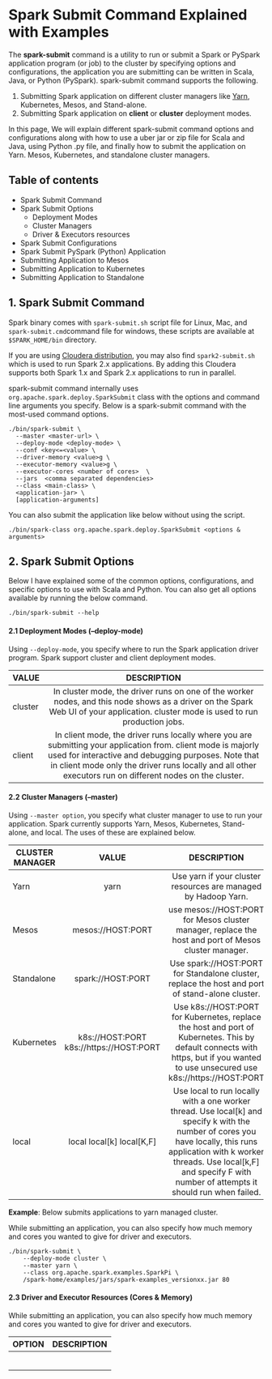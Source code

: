 # Spark Submit Command Explained with Examples

The **spark-submit** command is a utility to run or submit a Spark or PySpark application program (or job) to the cluster by specifying options and configurations, the application you are submitting can be written in Scala, Java, or Python (PySpark). spark-submit command supports the following.

1. Submitting Spark application on different cluster managers like [Yarn](https://sparkbyexamples.com/spark/spark-setup-on-hadoop-yarn/), Kubernetes, Mesos, and Stand-alone.
2. Submitting Spark application on **client** or **cluster** deployment modes.

In this page, We will explain different spark-submit command options and configurations along with how to use a uber jar or zip file for Scala and Java, using Python .py file, and finally how to submit the application on Yarn. Mesos, Kubernetes, and standalone cluster managers.

## Table of contents
- Spark Submit Command
- Spark Submit Options
  - Deployment Modes
  - Cluster Managers
  - Driver & Executors resources
- Spark Submit Configurations
- Spark Submit PySpark (Python) Application
- Submitting Application to Mesos
- Submitting Application to Kubernetes
- Submitting Application to Standalone

## 1. Spark Submit Command

Spark binary comes with ```spark-submit.sh``` script file for Linux, Mac, and ```spark-submit.cmd```command file for windows, these scripts are available at ```$SPARK_HOME/bin``` directory.

If you are using [Cloudera distribution](https://www.cloudera.com/downloads/cdh.html), you may also find ```spark2-submit.sh``` which is used to run Spark 2.x applications. By adding this Cloudera supports both Spark 1.x and Spark 2.x applications to run in parallel.

spark-submit command internally uses ```org.apache.spark.deploy.SparkSubmit``` class with the options and command line arguments you specify.
Below is a spark-submit command with the most-used command options.
```
./bin/spark-submit \
  --master <master-url> \
  --deploy-mode <deploy-mode> \
  --conf <key<=<value> \
  --driver-memory <value>g \
  --executor-memory <value>g \
  --executor-cores <number of cores>  \
  --jars  <comma separated dependencies>
  --class <main-class> \
  <application-jar> \
  [application-arguments]
 ```
 You can also submit the application like below without using the script.
 
 ```
 ./bin/spark-class org.apache.spark.deploy.SparkSubmit <options & arguments>
 ```
 ## 2. Spark Submit Options
 
 Below I have explained some of the common options, configurations, and specific options to use with Scala and Python. You can also get all options available by running the below command.

```./bin/spark-submit --help```
#### 2.1 Deployment Modes (–deploy-mode)
Using ```--deploy-mode```, you specify where to run the Spark application driver program. Spark support cluster and client deployment modes.

| VALUE        | DESCRIPTION |
| -------------|:-----------:|
| cluster      |In cluster mode, the driver runs on one of the worker nodes, and this node shows as a driver on the Spark Web UI of your application. cluster mode is used to run production jobs.|
| client       | In client mode, the driver runs locally where you are submitting your application from. client mode is majorly used for interactive and debugging purposes. Note that in client mode only the driver runs locally and all other executors run on different nodes on the cluster.|        

#### 2.2 Cluster Managers (–master)

Using ```--master option```, you specify what cluster manager to use to run your application. Spark currently supports Yarn, Mesos, Kubernetes, Stand-alone, and local. The uses of these are explained below.

| CLUSTER MANAGER |  VALUE   | DESCRIPTION |
| ----------------|:--------:|:-----------:|
| Yarn            | yarn|Use yarn if your cluster resources are managed by Hadoop Yarn.|
| Mesos           | mesos://HOST:PORT|use mesos://HOST:PORT for Mesos cluster manager, replace the host and port of Mesos cluster manager.|
| Standalone      | spark://HOST:PORT|Use spark://HOST:PORT for Standalone cluster, replace the host and port of stand-alone cluster.|
| Kubernetes      | k8s://HOST:PORT k8s://https://HOST:PORT| Use k8s://HOST:PORT for Kubernetes, replace the host and port of Kubernetes. This by default connects with https, but if you wanted to use unsecured use k8s://https://HOST:PORT|                    
| local           |local local[k] local[K,F] | Use local to run locally with a one worker thread. Use local[k] and specify k with the number of cores you have locally, this runs application with k worker threads. Use local[k,F] and specify F with number of attempts it should run when failed.|
                    
**Example**: Below submits applications to yarn managed cluster.

While submitting an application, you can also specify how much memory and cores you wanted to give for driver and executors.
```
./bin/spark-submit \
    --deploy-mode cluster \
    --master yarn \
    --class org.apache.spark.examples.SparkPi \
    /spark-home/examples/jars/spark-examples_versionxx.jar 80
```

#### 2.3 Driver and Executor Resources (Cores & Memory)

While submitting an application, you can also specify how much memory and cores you wanted to give for driver and executors.

| OPTION | DESCRIPTION |
| ------:|:-----------:|
|        |             |
|        |             |
|        |             |
|        |             |
|        |             |
|        |             |
